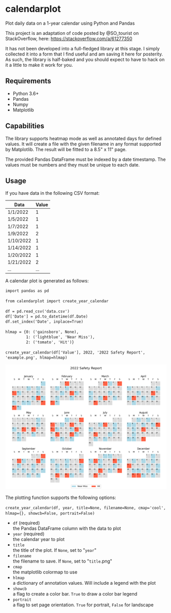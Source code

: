 # calendarplot
Plot daily data on a 1-year calendar using Python and Pandas

This project is an adaptation of code posted by @SO_tourist on StackOverflow,
here: https://stackoverflow.com/a/61277350

It has not been developed into a full-fledged library at this stage.  I simply
collected it into a form that I find useful and am saving it here for posterity.
As such, the library is half-baked and you should expect to have to hack on it
a little to make it work for you.

## Requirements

- Python 3.6+
- Pandas
- Numpy
- Matplotlib

## Capabilities

The library supports heatmap mode as well as annotated days for defined values.
It will create a file with the given filename in any format supported by
Matplotlib.  The result will be fitted to a 8.5" x 11" page.

The provided Pandas DataFrame must be indexed by a date timestamp.  The values
must be numbers and they must be unique to each date.

## Usage

If you have data in the following CSV format:  

Data       | Value
---------- | -----
1/1/2022   | 1
1/5/2022   | 1
1/7/2022   | 1
1/9/2022   | 2
1/10/2022  | 1
1/14/2022  | 1
1/20/2022  | 1
1/21/2022  | 2
...        | ...

A calendar plot is generated as follows:

```
import pandas as pd

from calendarplot import create_year_calendar

df = pd.read_csv('data.csv')
df['Date'] = pd.to_datetime(df.Date)
df.set_index('Date', inplace=True)

hlmap = {0: ('gainsboro', None),
         1: ('lightblue', 'Near Miss'),
         2: ('tomato', 'Hit')}

create_year_calendar(df['Value'], 2022, '2022 Safety Report', 'example.png', hlmap=hlmap)
```

![example plot](example.png)

The plotting function supports the following options:

`create_year_calendar(df, year, title=None, filename=None, cmap='cool', hlmap={}, showcb=False, portrait=False)`

- `df` (required)  
  the Pandas DataFrame column with the data to plot
- `year` (required)  
  the calendar year to plot
- `title`  
  the title of the plot.  If `None`, set to "`year`"
- `filename`  
  the filename to save.  If `None`, set to "`title`.png"
- `cmap`  
  the matplotlib colormap to use
- `hlmap`  
  a dictionary of annotation values.  Will include a legend with the plot
- `showcb`  
  a flag to create a color bar.  `True` to draw a color bar legend
- `portrait`  
  a flag to set page orientation. `True` for portrait, `False` for landscape

